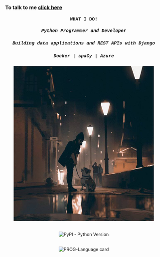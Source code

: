 ###  To talk to me [click here ](https://wa.link/l1kdaa) 

   
   <div>
   <h3 align="center" style="font-family: courier, courier; font-size:11pt; font-style:courier" >WHAT I DO! </h3>
<h5 align="center" style="font-family: courier, courier; font-size:11pt; font-style:courier"> Python Programmer and Developer</h5>
<h5 align="center" style="font-family: courier, courier; font-size:11pt; font-style:courier"> Building data applications and REST APIs with Django </h5>
<h5 align="center" style="font-family: courier, courier; font-size:11pt; font-style:courier">  Docker | spaCy | Azure  </h5> 
  <p align="center">
   <img src="./photo_2021-06-24_15-33-07.jpg" width=450 />
</p>

<p align="center">
  <br>
  <img alt="PyPI - Python Version" src="https://img.shields.io/pypi/pyversions/dash-bootstrap-components">
</p>
   
   <p align="center">
  <br>
  <img alt="PROG-Language card" src="https://github-readme-stats.vercel.app/api/top-langs/?username=Nyaribari&layout=compact">
</p>
    
   
  </div>
 
